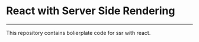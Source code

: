 # React with Server Side Rendering

---

This repository contains bolierplate code for ssr with react.